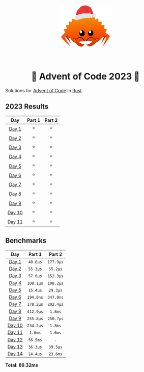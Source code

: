 <div align="center"><img src="./.assets/christmas_ferris.png" width="164"></div>

&nbsp;

<h1 align="center" > 🎄 Advent of Code 2023 🎄</h1>

Solutions for [Advent of Code](https://adventofcode.com/) in [Rust](https://www.rust-lang.org/).

<!--- advent_readme_stars table --->
## 2023 Results

| Day | Part 1 | Part 2 |
| :---: | :---: | :---: |
| [Day 1](https://adventofcode.com/2023/day/1) | ⭐ | ⭐ |
| [Day 2](https://adventofcode.com/2023/day/2) | ⭐ | ⭐ |
| [Day 3](https://adventofcode.com/2023/day/3) | ⭐ | ⭐ |
| [Day 4](https://adventofcode.com/2023/day/4) | ⭐ | ⭐ |
| [Day 5](https://adventofcode.com/2023/day/5) | ⭐ | ⭐ |
| [Day 6](https://adventofcode.com/2023/day/6) | ⭐ | ⭐ |
| [Day 7](https://adventofcode.com/2023/day/7) | ⭐ | ⭐ |
| [Day 8](https://adventofcode.com/2023/day/8) | ⭐ | ⭐ |
| [Day 9](https://adventofcode.com/2023/day/9) | ⭐ | ⭐ |
| [Day 10](https://adventofcode.com/2023/day/10) | ⭐ | ⭐ |
| [Day 11](https://adventofcode.com/2023/day/11) | ⭐ | ⭐ |
<!--- advent_readme_stars table --->

<!--- benchmarking table --->
## Benchmarks

| Day | Part 1 | Part 2 |
| :---: | :---: | :---:  |
| [Day 1](./src/bin/01.rs) | `40.6µs` | `177.9µs` |
| [Day 2](./src/bin/02.rs) | `55.3µs` | `55.2µs` |
| [Day 3](./src/bin/03.rs) | `57.6µs` | `152.3µs` |
| [Day 4](./src/bin/04.rs) | `108.1µs` | `108.2µs` |
| [Day 5](./src/bin/05.rs) | `15.4µs` | `29.3µs` |
| [Day 6](./src/bin/06.rs) | `194.0ns` | `347.0ns` |
| [Day 7](./src/bin/07.rs) | `178.2µs` | `202.4µs` |
| [Day 8](./src/bin/08.rs) | `412.9µs` | `1.8ms` |
| [Day 9](./src/bin/09.rs) | `255.8µs` | `250.7µs` |
| [Day 10](./src/bin/10.rs) | `234.2µs` | `1.8ms` |
| [Day 11](./src/bin/11.rs) | `1.6ms` | `1.6ms` |
| [Day 12](./src/bin/12.rs) | `56.5ms` | `-` |
| [Day 13](./src/bin/13.rs) | `36.3µs` | `39.5µs` |
| [Day 14](./src/bin/14.rs) | `14.4µs` | `23.6ms` |

**Total: 89.32ms**
<!--- benchmarking table --->
